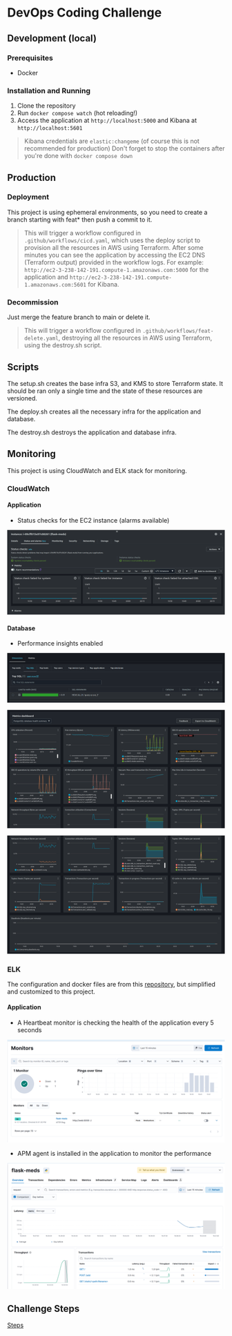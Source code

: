 # DevOps Coding Challenge

## Development (local)

### Prerequisites

- Docker

### Installation and Running

1. Clone the repository
2. Run `docker compose watch` (hot reloading!)
3. Access the application at `http://localhost:5000` and Kibana at `http://localhost:5601`

> Kibana credentials are `elastic:changeme` (of course this is not recommended for production)
> Don't forget to stop the containers after you're done with `docker compose down`

## Production

### Deployment

This project is using ephemeral environments, so you need to create a branch starting with feat* then push a commit to it.

> This will trigger a workflow configured in `.github/workflows/cicd.yaml`, which uses the deploy script to provision all the resources in AWS using Terraform.
> After some minutes you can see the application by accessing the EC2 DNS (Terraform output) provided in the workflow logs. For example: `http://ec2-3-238-142-191.compute-1.amazonaws.com:5000` for the application and `http://ec2-3-238-142-191.compute-1.amazonaws.com:5601` for Kibana.

### Decommission

Just merge the feature branch to main or delete it.

> This will trigger a workflow configured in `.github/workflows/feat-delete.yaml`, destroying all the resources in AWS using Terraform, using the destroy.sh script.

## Scripts

The setup.sh creates the base infra S3, and KMS to store Terraform state. It should be ran only a single time and the state of these resources are versioned.

The deploy.sh creates all the necessary infra for the application and database.

The destroy.sh destroys the application and database infra.

## Monitoring

This project is using CloudWatch and ELK stack for monitoring.

### CloudWatch

#### Application

- Status checks for the EC2 instance (alarms available)

![](images/ec2_status_checks.png)

#### Database

- Performance insights enabled

![](images/rds_query_exec_time.png)

![](images/rds_metrics_dash.png)

![](images/rds_metrics_dash2.png)

### ELK

The configuration and docker files are from this [repository](https://github.com/deviantony/docker-elk), but simplified and customized to this project.

#### Application

- A Heartbeat monitor is checking the health of the application every 5 seconds

![](images/heartbeat_monitor.png)

- APM agent is installed in the application to monitor the performance

![](images/apm_service.png)

## Challenge Steps

[Steps](Steps.md)
